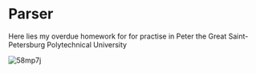 # Parser
Here lies my overdue homework for for practise in Peter the Great Saint-Petersburg Polytechnical University 


![58mp7j](https://user-images.githubusercontent.com/61092994/117445948-0dda9d80-af44-11eb-97cd-bd42bc51f725.jpg)
